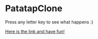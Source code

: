 # PatatapClone
Press any letter key to see what happens :)

[Here is the link and have fun!](https://patatap-clone-7c760.firebaseapp.com/)
